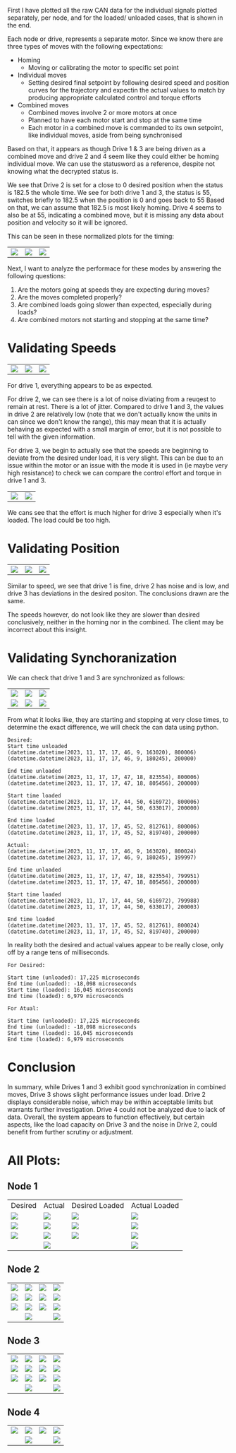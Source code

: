 First I have plotted all the raw CAN data for the individual signals plotted separately, per node, and for the loaded/ unloaded cases, that is shown in the end.

Each node or drive, represents a separate motor. Since we know there are three types of moves with the following expectations:

- Homing
  - Moving or calibrating the motor to specific set point
- Individual moves
  - Setting desired final setpoint by following desired speed and position curves for the trajectory and expectin the actual values to match by producing appropriate calculated control and torque efforts
- Combined moves
  - Combined moves involve 2 or more motors at once 
  - Planned to have each motor start and stop at the same time
  - Each motor in a combined move is commanded to its own setpoint, like individual moves, aside from being synchronised

Based on that, it appears as though Drive 1 & 3 are being driven as a combined move and drive 2 and 4 seem like they could either be homing individual move. We can use the statusword as a reference, despite not knowing what the decrypted status is.

We see that Drive 2 is set for a close to 0 desired position when the status is 182.5 the whole time. We see for both drive 1 and 3, the status is 55, switches briefly to 182.5 when the position is 0 and goes back to 55 Based on that, we can assume that 182.5 is most likely homing.  Drive 4 seems to also be at 55, indicating a combined move, but it is missing any data about position and velocity so it will be ignored.

This can be seen in these normalized plots for the timing:
<table>
<td><img src="./combinedfigs/Position with Status_node_1.png"></td>
<td><img src="./combinedfigs/Position with Status_node_2.png"></td>
<td><img src="./combinedfigs/Position with Status_node_3.png"></td>
</table>

Next, I want to analyze the performace for these modes by answering the following questions:

1. Are the motors going at speeds they are expecting during moves?
2. Are the moves completed properly?
3. Are combined loads going slower than expected, especially during loads?
4. Are combined motors not starting and stopping at the same time?

# Validating Speeds
<table>
<td><img src="./combinedfigs/Speed_node_1.png"></td>
<td><img src="./combinedfigs/Speed_node_2.png"></td>
<td><img src="./combinedfigs/Speed_node_3.png"></td>
</table>

For drive 1, everything appears to be as expected. 

For drive 2, we can see there is a lot of noise diviating from a reuqest to remain at rest. There is a lot of jitter. Compared to drive 1 and 3, the values in drive 2 are relatively low (note that we don't actually know the units in can since we don't know the range), this may mean that it is actually behaving as expected with a small margin of error, but it is not possible to tell with the given information.

For drive 3, we begin to actually see that the speeds are beginning to deviate from the desired under load, it is very slight. This can be due to an issue within the motor or an issue with the mode it is used in (ie maybe very high resistance) to check we can compare the control effort and torque in drive 1 and 3.

<table>
<td><img src="./combinedfigs/Desired Effort_[1, 3].png">
</td>
<td><img src="./combinedfigs/Torque_[1, 3].png">
</td>
</table>

We cans see that the effort is much higher for drive 3 especially when it's loaded. The load could be too high.

# Validating Position
<table>
<td><img src="./combinedfigs/Position_node_1.png"></td>
<td><img src="./combinedfigs//Position_node_2.png"></td>
<td><img src="./combinedfigs//Position_node_3.png"></td>
</table>
Similar to speed, we see that drive 1 is fine, drive 2 has noise and is low, and drive 3 has deviations in the desired positon. The conclusions drawn are the same.

The speeds however, do not look like they are slower than desired conclusively, neither in the homing nor in the combined. The client may be incorrect about this insight.


# Validating Synchoranization
We can check that drive 1 and 3 are synchronized as follows:
<table>
<tr>
<td><img src="./combinedfigs/Desired Speed_[1, 3].png"></td>
<td><img src="./combinedfigs/Desired Position_[1, 3].png"></td>
<td><img src="./combinedfigs/Desired Effort_[1, 3].png"></td>
</tr>
<tr>
<td><img src="./combinedfigs/Speed_[1, 3].png"></td>
<td><img src="./combinedfigs/Position_[1, 3].png"></td>
<td><img src="./combinedfigs/Torque_[1, 3].png"></td>
</tr>
</table>

From what it looks like, they are starting and stopping at very close times, to determine the exact difference, we will check the can data using python.

```
Desired:
Start time unloaded
(datetime.datetime(2023, 11, 17, 17, 46, 9, 163020), 800006)
(datetime.datetime(2023, 11, 17, 17, 46, 9, 180245), 200000)

End time unloaded
(datetime.datetime(2023, 11, 17, 17, 47, 18, 823554), 800006)
(datetime.datetime(2023, 11, 17, 17, 47, 18, 805456), 200000)

Start time loaded
(datetime.datetime(2023, 11, 17, 17, 44, 50, 616972), 800006)
(datetime.datetime(2023, 11, 17, 17, 44, 50, 633017), 200000)

End time loaded
(datetime.datetime(2023, 11, 17, 17, 45, 52, 812761), 800006)
(datetime.datetime(2023, 11, 17, 17, 45, 52, 819740), 200000)

Actual:
(datetime.datetime(2023, 11, 17, 17, 46, 9, 163020), 800024)
(datetime.datetime(2023, 11, 17, 17, 46, 9, 180245), 199997)

End time unloaded
(datetime.datetime(2023, 11, 17, 17, 47, 18, 823554), 799951)
(datetime.datetime(2023, 11, 17, 17, 47, 18, 805456), 200000)

Start time loaded
(datetime.datetime(2023, 11, 17, 17, 44, 50, 616972), 799988)
(datetime.datetime(2023, 11, 17, 17, 44, 50, 633017), 200003)

End time loaded
(datetime.datetime(2023, 11, 17, 17, 45, 52, 812761), 800024)
(datetime.datetime(2023, 11, 17, 17, 45, 52, 819740), 200000)
```

In reality both the desired and actual values appear to be really close, only off by a range tens of milliseconds.

```
For Desired:

Start time (unloaded): 17,225 microseconds
End time (unloaded): -18,098 microseconds
Start time (loaded): 16,045 microseconds
End time (loaded): 6,979 microseconds

For Atual:

Start time (unloaded): 17,225 microseconds
End time (unloaded): -18,098 microseconds
Start time (loaded): 16,045 microseconds
End time (loaded): 6,979 microseconds
```

# Conclusion
In summary, while Drives 1 and 3 exhibit good synchronization in combined moves, Drive 3 shows slight performance issues under load. Drive 2 displays considerable noise, which may be within acceptable limits but warrants further investigation. Drive 4 could not be analyzed due to lack of data. Overall, the system appears to function effectively, but certain aspects, like the load capacity on Drive 3 and the noise in Drive 2, could benefit from further scrutiny or adjustment.

# All Plots:
## Node 1
<table>
  <tr>
    <td>Desired</td>
    <td>Actual</td>
    <td>Desired Loaded</td>
    <td>Actual Loaded</td>
  </tr>
  <tr>
    <td><img src="./singlefigs/unloaded_Desired Position_1.png"></td>
    <td><img src="./singlefigs/unloaded_Actual Position_1.png"></td>
    <td><img src="./singlefigs/loaded_Desired Position_1.png"></td>
    <td><img src="./singlefigs/loaded_Actual Position_1.png"></td>
  </tr>
  <tr>
    <td><img src="./singlefigs/unloaded_Desired Speed_1.png"></td>
    <td><img src="./singlefigs/unloaded_Actual Speed_1.png"></td>
    <td><img src="./singlefigs/loaded_Desired Speed_1.png"></td>
    <td><img src="./singlefigs/loaded_Actual Speed_1.png"></td>
  </tr>
  <tr>
    <td><img src="./singlefigs/unloaded_Actual Torque_1.png"></td>
    <td><img src="./singlefigs/unloaded_Control Effort_1.png"></td>
    <td><img src="./singlefigs/loaded_Actual Torque_1.png"></td>
    <td><img src="./singlefigs/loaded_Control Effort_1.png"></td>
  </tr>
  <tr>
    <td></td>
    <td><img src="./singlefigs/unloaded_statusword_1.png"></td>
    <td></td>
    <td><img src="./singlefigs/loaded_statusword_1.png"></td>
  </tr>
</table>

## Node 2
<table>
  <tr>
    <td><img src="./singlefigs/unloaded_Desired Position_2.png"></td>
    <td><img src="./singlefigs/unloaded_Actual Position_2.png"></td>
    <td><img src="./singlefigs/loaded_Desired Position_2.png"></td>
    <td><img src="./singlefigs/loaded_Actual Position_2.png"></td>
  </tr>
  <tr>
    <td><img src="./singlefigs/unloaded_Desired Speed_2.png"></td>
    <td><img src="./singlefigs/unloaded_Actual Speed_2.png"></td>
    <td><img src="./singlefigs/loaded_Desired Speed_2.png"></td>
    <td><img src="./singlefigs/loaded_Actual Speed_2.png"></td>
  </tr>
  <tr>
    <td><img src="./singlefigs/unloaded_Actual Torque_2.png"></td>
    <td><img src="./singlefigs/unloaded_Control Effort_2.png"></td>
    <td><img src="./singlefigs/loaded_Actual Torque_2.png"></td>
    <td><img src="./singlefigs/loaded_Control Effort_2.png"></td>
  </tr>
  <tr>
    <td></td>
    <td><img src="./singlefigs/unloaded_statusword_2.png"></td>
    <td></td>
    <td><img src="./singlefigs/loaded_statusword_2.png"></td>
  </tr>
</table>

## Node 3
<table>
  <tr>
    <td><img src="./singlefigs/unloaded_Desired Position_3.png"></td>
    <td><img src="./singlefigs/unloaded_Actual Position_3.png"></td>
    <td><img src="./singlefigs/loaded_Desired Position_3.png"></td>
    <td><img src="./singlefigs/loaded_Actual Position_3.png"></td>
  </tr>
  <tr>
    <td><img src="./singlefigs/unloaded_Desired Speed_3.png"></td>
    <td><img src="./singlefigs/unloaded_Actual Speed_3.png"></td>
    <td><img src="./singlefigs/loaded_Desired Speed_3.png"></td>
    <td><img src="./singlefigs/loaded_Actual Speed_3.png"></td>
  </tr>
  <tr>
    <td><img src="./singlefigs/unloaded_Actual Torque_3.png"></td>
    <td><img src="./singlefigs/unloaded_Control Effort_3.png"></td>
    <td><img src="./singlefigs/loaded_Actual Torque_3.png"></td>
    <td><img src="./singlefigs/loaded_Control Effort_3.png"></td>
  </tr>
  <tr>
    <td></td>
    <td><img src="./singlefigs/unloaded_statusword_3.png"></td>
    <td></td>
    <td><img src="./singlefigs/loaded_statusword_3.png"></td>
  </tr>
</table>

## Node 4
<table>
  <tr>
    <td><img src="./singlefigs/unloaded_Actual Torque_4.png"></td>
    <td><img src="./singlefigs/unloaded_Control Effort_4.png"></td>
    <td><img src="./singlefigs/loaded_Actual Torque_4.png"></td>
    <td><img src="./singlefigs/loaded_Control Effort_4.png"></td>
  </tr>
  <tr>
    <td></td>
    <td><img src="./singlefigs/unloaded_statusword_4.png"></td>
    <td></td>
    <td><img src="./singlefigs/loaded_statusword_4.png"></td>
  </tr>
</table>